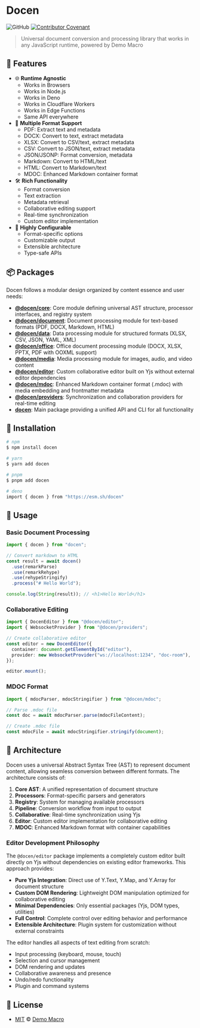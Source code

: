 # Docen

![GitHub](https://img.shields.io/github/license/docenjs/docen)
[![Contributor Covenant](https://img.shields.io/badge/Contributor%20Covenant-2.1-4baaaa.svg)](https://www.contributor-covenant.org/version/2/1/code_of_conduct/)

> Universal document conversion and processing library that works in any JavaScript runtime, powered by Demo Macro

## 🌟 Features

- 🌐 **Runtime Agnostic**
  - Works in Browsers
  - Works in Node.js
  - Works in Deno
  - Works in Cloudflare Workers
  - Works in Edge Functions
  - Same API everywhere
- 📄 **Multiple Format Support**
  - PDF: Extract text and metadata
  - DOCX: Convert to text, extract metadata
  - XLSX: Convert to CSV/text, extract metadata
  - CSV: Convert to JSON/text, extract metadata
  - JSON/JSONP: Format conversion, metadata
  - Markdown: Convert to HTML/text
  - HTML: Convert to Markdown/text
  - MDOC: Enhanced Markdown container format
- 🛠️ **Rich Functionality**
  - Format conversion
  - Text extraction
  - Metadata retrieval
  - Collaborative editing support
  - Real-time synchronization
  - Custom editor implementation
- 🔧 **Highly Configurable**
  - Format-specific options
  - Customizable output
  - Extensible architecture
  - Type-safe APIs

## 📦 Packages

Docen follows a modular design organized by content essence and user needs:

- **[@docen/core](./packages/core)**: Core module defining universal AST structure, processor interfaces, and registry system
- **[@docen/document](./packages/document)**: Document processing module for text-based formats (PDF, DOCX, Markdown, HTML)
- **[@docen/data](./packages/data)**: Data processing module for structured formats (XLSX, CSV, JSON, YAML, XML)
- **[@docen/office](./packages/office)**: Office document processing module (DOCX, XLSX, PPTX, PDF with OOXML support)
- **[@docen/media](./packages/media)**: Media processing module for images, audio, and video content
- **[@docen/editor](./packages/editor)**: Custom collaborative editor built on Yjs without external editor dependencies
- **[@docen/mdoc](./packages/mdoc)**: Enhanced Markdown container format (.mdoc) with media embedding and frontmatter metadata
- **[@docen/providers](./packages/providers)**: Synchronization and collaboration providers for real-time editing
- **[docen](./packages/docen)**: Main package providing a unified API and CLI for all functionality

## 🚀 Installation

```bash
# npm
$ npm install docen

# yarn
$ yarn add docen

# pnpm
$ pnpm add docen

# deno
import { docen } from "https://esm.sh/docen"
```

## 📝 Usage

### Basic Document Processing

```typescript
import { docen } from "docen";

// Convert markdown to HTML
const result = await docen()
  .use(remarkParse)
  .use(remarkRehype)
  .use(rehypeStringify)
  .process("# Hello World");

console.log(String(result)); // <h1>Hello World</h1>
```

### Collaborative Editing

```typescript
import { DocenEditor } from "@docen/editor";
import { WebsocketProvider } from "@docen/providers";

// Create collaborative editor
const editor = new DocenEditor({
  container: document.getElementById("editor"),
  provider: new WebsocketProvider("ws://localhost:1234", "doc-room"),
});

editor.mount();
```

### MDOC Format

```typescript
import { mdocParser, mdocStringifier } from "@docen/mdoc";

// Parse .mdoc file
const doc = await mdocParser.parse(mdocFileContent);

// Create .mdoc file
const mdocFile = await mdocStringifier.stringify(document);
```

## 🧩 Architecture

Docen uses a universal Abstract Syntax Tree (AST) to represent document content, allowing seamless conversion between different formats. The architecture consists of:

1. **Core AST**: A unified representation of document structure
2. **Processors**: Format-specific parsers and generators
3. **Registry**: System for managing available processors
4. **Pipeline**: Conversion workflow from input to output
5. **Collaborative**: Real-time synchronization using Yjs
6. **Editor**: Custom editor implementation for collaborative editing
7. **MDOC**: Enhanced Markdown format with container capabilities

### Editor Development Philosophy

The `@docen/editor` package implements a completely custom editor built directly on Yjs without dependencies on existing editor frameworks. This approach provides:

- **Pure Yjs Integration**: Direct use of Y.Text, Y.Map, and Y.Array for document structure
- **Custom DOM Rendering**: Lightweight DOM manipulation optimized for collaborative editing
- **Minimal Dependencies**: Only essential packages (Yjs, DOM types, utilities)
- **Full Control**: Complete control over editing behavior and performance
- **Extensible Architecture**: Plugin system for customization without external constraints

The editor handles all aspects of text editing from scratch:

- Input processing (keyboard, mouse, touch)
- Selection and cursor management
- DOM rendering and updates
- Collaborative awareness and presence
- Undo/redo functionality
- Plugin and command systems

## 📄 License

- [MIT](LICENSE) &copy; [Demo Macro](https://imst.xyz/)

